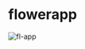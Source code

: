 # flowerapp

![fl-app](https://user-images.githubusercontent.com/13811669/87666884-56c92780-c761-11ea-8bbf-57641c9cd73a.png)
